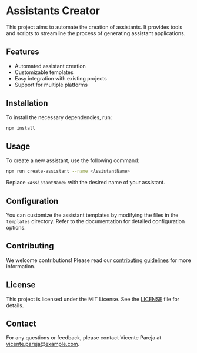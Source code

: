 # Assistants Creator

This project aims to automate the creation of assistants. It provides tools and scripts to streamline the process of generating assistant applications.

## Features

- Automated assistant creation
- Customizable templates
- Easy integration with existing projects
- Support for multiple platforms

## Installation

To install the necessary dependencies, run:

```bash
npm install
```

## Usage

To create a new assistant, use the following command:

```bash
npm run create-assistant --name <AssistantName>
```

Replace `<AssistantName>` with the desired name of your assistant.

## Configuration

You can customize the assistant templates by modifying the files in the `templates` directory. Refer to the documentation for detailed configuration options.

## Contributing

We welcome contributions! Please read our [contributing guidelines](CONTRIBUTING.md) for more information.

## License

This project is licensed under the MIT License. See the [LICENSE](LICENSE) file for details.

## Contact

For any questions or feedback, please contact Vicente Pareja at vicente.pareja@example.com.


